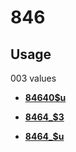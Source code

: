 # 846

## Usage

003 values

-   **[84640$u](../../tags/846/84640u-1.md)**  

-   **[8464\_$3](../../tags/846/8464_3-2.md)**  

-   **[8464\_$u](../../tags/846/8464_u-3.md)**  


